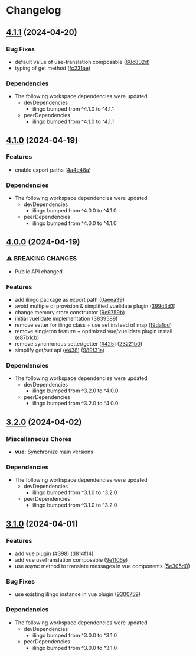 # Changelog

## [4.1.1](https://github.com/tada5hi/ilingo/compare/vue-v4.1.0...vue-v4.1.1) (2024-04-20)


### Bug Fixes

* default value of use-translation composable ([68c802d](https://github.com/tada5hi/ilingo/commit/68c802dbf781bc7e9ad6cc7d578cee5db9b89bf8))
* typing of get method ([fc231ae](https://github.com/tada5hi/ilingo/commit/fc231ae8816748da0395563c9d02f3d5d34022c2))


### Dependencies

* The following workspace dependencies were updated
  * devDependencies
    * ilingo bumped from ^4.1.0 to ^4.1.1
  * peerDependencies
    * ilingo bumped from ^4.1.0 to ^4.1.1

## [4.1.0](https://github.com/tada5hi/ilingo/compare/vue-v4.0.0...vue-v4.1.0) (2024-04-19)


### Features

* enable export paths ([4a4e48a](https://github.com/tada5hi/ilingo/commit/4a4e48af5100abcfc533d91ca9b116fa93bf6b68))


### Dependencies

* The following workspace dependencies were updated
  * devDependencies
    * ilingo bumped from ^4.0.0 to ^4.1.0
  * peerDependencies
    * ilingo bumped from ^4.0.0 to ^4.1.0

## [4.0.0](https://github.com/tada5hi/ilingo/compare/vue-v3.2.0...vue-v4.0.0) (2024-04-19)


### ⚠ BREAKING CHANGES

* Public API changed

### Features

* add ilingo package as export path ([0aeea39](https://github.com/tada5hi/ilingo/commit/0aeea39f054ed7e66529cb756554a8e4e0024686))
* avoid multiple di provision & simplified vuelidate plugin ([399d3d3](https://github.com/tada5hi/ilingo/commit/399d3d3c676ee89b7e5470453813c9fafde931b8))
* change memory store constructor ([9e9759b](https://github.com/tada5hi/ilingo/commit/9e9759b98eb85afeaa7f6ee4984246937c88337d))
* initial vuelidate implementation ([3839589](https://github.com/tada5hi/ilingo/commit/383958902729e933e2c746075d6806a766cb353d))
* remove setter for ilingo class + use set instead of map ([f9da1dd](https://github.com/tada5hi/ilingo/commit/f9da1dd82df396674ad693770bb7b681140218d0))
* remove singleton feature + optimized vue/vuelidate plugin install ([e87b1cb](https://github.com/tada5hi/ilingo/commit/e87b1cbc8b671f34906dda6f53d1113f8e1e2811))
* remove synchronous setter/getter ([#425](https://github.com/tada5hi/ilingo/issues/425)) ([23221b0](https://github.com/tada5hi/ilingo/commit/23221b07c7cac865adc2cdb98c55e7904f15fd40))
* simplify get/set api ([#438](https://github.com/tada5hi/ilingo/issues/438)) ([989f31a](https://github.com/tada5hi/ilingo/commit/989f31a3d38b6c08a776e9afe9db2df3e05fd44c))


### Dependencies

* The following workspace dependencies were updated
  * devDependencies
    * ilingo bumped from ^3.2.0 to ^4.0.0
  * peerDependencies
    * ilingo bumped from ^3.2.0 to ^4.0.0

## [3.2.0](https://github.com/tada5hi/ilingo/compare/vue-v3.1.0...vue-v3.2.0) (2024-04-02)


### Miscellaneous Chores

* **vue:** Synchronize main versions


### Dependencies

* The following workspace dependencies were updated
  * devDependencies
    * ilingo bumped from ^3.1.0 to ^3.2.0
  * peerDependencies
    * ilingo bumped from ^3.1.0 to ^3.2.0

## [3.1.0](https://github.com/tada5hi/ilingo/compare/vue-v3.0.0...vue-v3.1.0) (2024-04-01)


### Features

* add vue plugin  ([#398](https://github.com/tada5hi/ilingo/issues/398)) ([d814f14](https://github.com/tada5hi/ilingo/commit/d814f148a93327409c6b29eded370e5bb22d05ce))
* add vue useTranslation composable ([9e1106e](https://github.com/tada5hi/ilingo/commit/9e1106eb4c108cf7935d73a798c695c9f87c8e20))
* use async method to translate messages in vue components ([5e305d0](https://github.com/tada5hi/ilingo/commit/5e305d069fb5241b17b43d9940497dd38234fd1d))


### Bug Fixes

* use existing ilingo instance in vue plugin ([9300759](https://github.com/tada5hi/ilingo/commit/93007599204cabf841823378de07d3326190d487))


### Dependencies

* The following workspace dependencies were updated
  * devDependencies
    * ilingo bumped from ^3.0.0 to ^3.1.0
  * peerDependencies
    * ilingo bumped from ^3.0.0 to ^3.1.0
